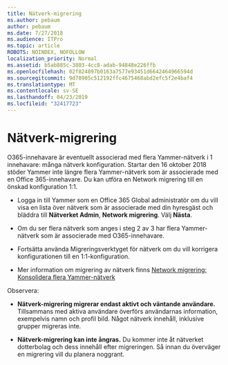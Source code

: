 ```yaml
---
title: Nätverk-migrering
ms.author: pebaum
author: pebaum
ms.date: 7/27/2018
ms.audience: ITPro
ms.topic: article
ROBOTS: NOINDEX, NOFOLLOW
localization_priority: Normal
ms.assetid: b5ab885c-3803-4cc8-adab-94848e226ffb
ms.openlocfilehash: 02f824897b0163a7577e93451d6642464966594d
ms.sourcegitcommit: 9d78905c512192ffc4675468abd2efc5f2e4baf4
ms.translationtype: MT
ms.contentlocale: sv-SE
ms.lasthandoff: 04/23/2019
ms.locfileid: "32417723"
---
```

# <a name="network-migration"></a>Nätverk-migrering

O365-innehavare är eventuellt associerad med flera Yammer-nätverk i 1 innehavare: många nätverk konfiguration. Startar den 16 oktober 2018 stöder Yammer inte längre flera Yammer-nätverk som är associerade med en Office 365-innehavare. Du kan utföra en Network migrering till en önskad konfiguration 1:1.
  
- Logga in till Yammer som en Office 365 Global administratör om du vill visa en lista över nätverk som är associerade med din hyresgäst och bläddra till **Nätverket Admin**, **Network migrering**. Välj **Nästa**.
    
- Om du ser flera nätverk som anges i steg 2 av 3 har flera Yammer-nätverk som är associerade med O365-innehavare.
    
- Fortsätta använda Migreringsverktyget för nätverk om du vill korrigera konfigurationen till en 1:1-konfiguration.
    
- Mer information om migrering av nätverk finns [Network migrering: Konsolidera flera Yammer-nätverk](https://support.office.com/article/a22c1b20-9231-4ce2-a916-392b1056d002)
    
Observera:
  
- **Nätverk-migrering migrerar endast aktivt och väntande användare.** Tillsammans med aktiva användare överförs användarnas information, exempelvis namn och profil bild. Något nätverk innehåll, inklusive grupper migreras inte. 
    
- **Nätverk-migrering kan inte ångras.** Du kommer inte åt nätverket dotterbolag och dess innehåll efter migreringen. Så innan du överväger en migrering vill du planera noggrant. 
    

